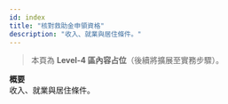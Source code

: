 ```yaml
---
id: index
title: "核對救助金申領資格"
description: "收入、就業與居住條件。"
---
```


> 本頁為 **Level-4 區內容占位**（後續將擴展至實務步驟）。

**概要**  
收入、就業與居住條件。
